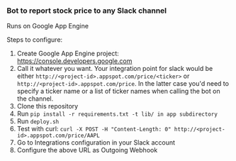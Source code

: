 ### Bot to report stock price to any Slack channel 
Runs on Google App Engine

Steps to configure:

1. Create Google App Engine project: https://console.developers.google.com
1. Call it whatever you want. Your integration point for slack would be either `http://<project-id>.appspot.com/price/<ticker>` or `http://<project-id>.appspot.com/price`. In the latter case you'd need to specify a ticker name or a list of ticker names when calling the bot on the channel.
1. Clone this repository
1. Run `pip install -r requirements.txt -t lib/ in app subdirectory`
1. Run `deploy.sh`
1. Test with curl: `curl -X POST -H "Content-Length: 0" http://<project-id>.appspot.com/price/AAPL`
1. Go to Integrations configuration in your Slack account
1. Configure the above URL as Outgoing Webhook
